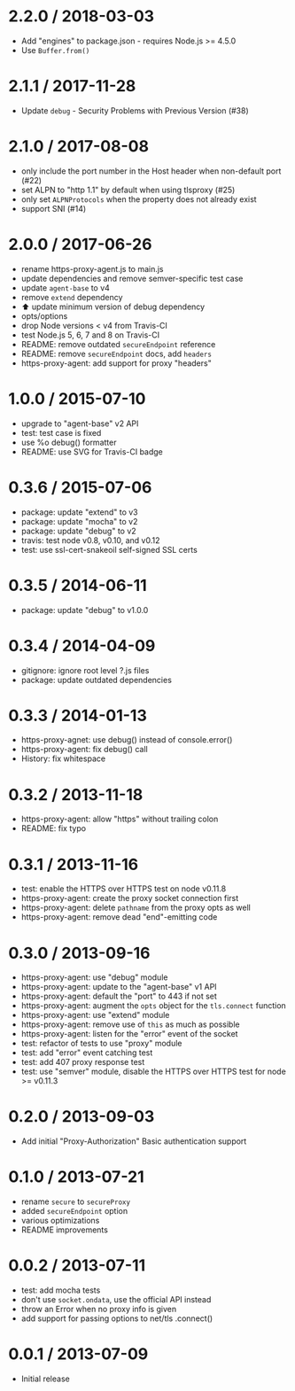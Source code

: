 
2.2.0 / 2018-03-03
==================

  * Add "engines" to package.json - requires Node.js >= 4.5.0
  * Use `Buffer.from()`

2.1.1 / 2017-11-28
==================

  * Update `debug` - Security Problems with Previous Version (#38)

2.1.0 / 2017-08-08
==================

  * only include the port number in the Host header when non-default port (#22)
  * set ALPN to "http 1.1" by default when using tlsproxy (#25)
  * only set `ALPNProtocols` when the property does not already exist
  * support SNI (#14)

2.0.0 / 2017-06-26
==================

  * rename https-proxy-agent.js to main.js
  * update dependencies and remove semver-specific test case
  * update `agent-base` to v4
  * remove `extend` dependency
  * :arrow_up: update minimum version of debug dependency
  * opts/options
  * drop Node versions < v4 from Travis-CI
  * test Node.js 5, 6, 7 and 8 on Travis-CI
  * README: remove outdated `secureEndpoint` reference
  * README: remove `secureEndpoint` docs, add `headers`
  * https-proxy-agent: add support for proxy "headers"

1.0.0 / 2015-07-10
==================

  * upgrade to "agent-base" v2 API
  * test: test case is fixed
  * use %o debug() formatter
  * README: use SVG for Travis-CI badge

0.3.6 / 2015-07-06
==================

  * package: update "extend" to v3
  * package: update "mocha" to v2
  * package: update "debug" to v2
  * travis: test node v0.8, v0.10, and v0.12
  * test: use ssl-cert-snakeoil self-signed SSL certs

0.3.5 / 2014-06-11
==================

  * package: update "debug" to v1.0.0

0.3.4 / 2014-04-09
==================

  * gitignore: ignore root level ?.js files
  * package: update outdated dependencies

0.3.3 / 2014-01-13
==================

  * https-proxy-agnet: use debug() instead of console.error()
  * https-proxy-agent: fix debug() call
  * History: fix whitespace

0.3.2 / 2013-11-18
==================

  * https-proxy-agent: allow "https" without trailing colon
  * README: fix typo

0.3.1 / 2013-11-16
==================

  * test: enable the HTTPS over HTTPS test on node v0.11.8
  * https-proxy-agent: create the proxy socket connection first
  * https-proxy-agent: delete `pathname` from the proxy opts as well
  * https-proxy-agent: remove dead "end"-emitting code

0.3.0 / 2013-09-16
==================

  * https-proxy-agent: use "debug" module
  * https-proxy-agent: update to the "agent-base" v1 API
  * https-proxy-agent: default the "port" to 443 if not set
  * https-proxy-agent: augment the `opts` object for the `tls.connect` function
  * https-proxy-agent: use "extend" module
  * https-proxy-agent: remove use of `this` as much as possible
  * https-proxy-agent: listen for the "error" event of the socket
  * test: refactor of tests to use "proxy" module
  * test: add "error" event catching test
  * test: add 407 proxy response test
  * test: use "semver" module, disable the HTTPS over HTTPS test for node >= v0.11.3

0.2.0 / 2013-09-03
==================

  * Add initial "Proxy-Authorization" Basic authentication support

0.1.0 / 2013-07-21
==================

  * rename `secure` to `secureProxy`
  * added `secureEndpoint` option
  * various optimizations
  * README improvements

0.0.2 / 2013-07-11
==================

  * test: add mocha tests
  * don't use `socket.ondata`, use the official API instead
  * throw an Error when no proxy info is given
  * add support for passing options to net/tls .connect()

0.0.1 / 2013-07-09
==================

  * Initial release
